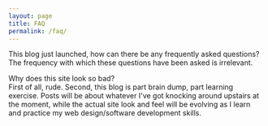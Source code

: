 ```yaml
---
layout: page
title: FAQ
permalink: /faq/
---
```


<p>This blog just launched, how can there be any frequently asked questions?
    <br>The frequency with which these questions have been asked is irrelevant.

<p>Why does this site look so bad?
    <br>First of all, rude. Second, this blog is part brain dump, part learning exercise. Posts will be about whatever I've got knocking around upstairs at the moment, while the actual site look and feel will be evolving as I learn and practice my web design/software development skills.
